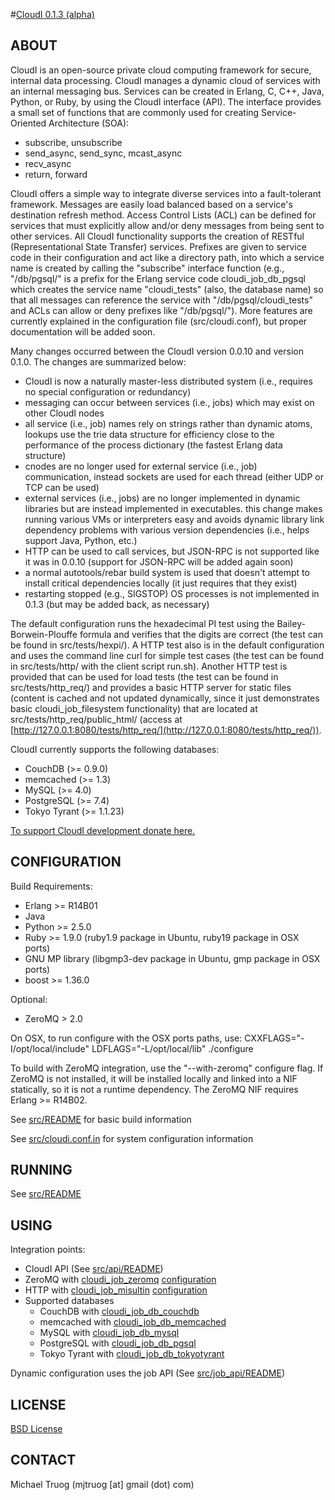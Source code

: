 #[CloudI 0.1.3 (alpha)](http://cloudi.org)

## ABOUT

CloudI is an open-source private cloud computing framework for secure,
internal data processing.  CloudI manages a dynamic cloud of services with
an internal messaging bus.  Services can be created in Erlang, C, C++, Java,
Python, or Ruby, by using the CloudI interface (API).  The interface provides
a small set of functions that are commonly used for creating 
Service-Oriented Architecture (SOA):

* subscribe, unsubscribe
* send_async, send_sync, mcast_async
* recv_async
* return, forward

CloudI offers a simple way to integrate diverse services into a
fault-tolerant framework.  Messages are easily load balanced based on a
service's destination refresh method.  Access Control Lists (ACL) can be
defined for services that must explicitly allow and/or deny messages from
being sent to other services.  All CloudI functionality supports the creation
of RESTful (Representational State Transfer) services.  Prefixes are given
to service code in their configuration and act like a directory path,
into which a service name is created by calling the "subscribe" interface
function (e.g., "/db/pgsql/" is a prefix for the Erlang service code
cloudi_job_db_pgsql which creates the service name "cloudi_tests"
(also, the database name) so that all messages can reference the service with
"/db/pgsql/cloudi_tests" and ACLs can allow or deny prefixes like "/db/pgsql/").
More features are currently explained in the configuration file
(src/cloudi.conf), but proper documentation will be added soon.

Many changes occurred between the CloudI version 0.0.10 and version 0.1.0.
The changes are summarized below:

* CloudI is now a naturally master-less distributed system
  (i.e., requires no special configuration or redundancy)
* messaging can occur between services (i.e., jobs) which
  may exist on other CloudI nodes
* all service (i.e., job) names rely on strings rather than dynamic atoms,
  lookups use the trie data structure for efficiency close to the performance
  of the process dictionary (the fastest Erlang data structure)
* cnodes are no longer used for external service (i.e., job) communication,
  instead sockets are used for each thread (either UDP or TCP can be used)
* external services (i.e., jobs) are no longer implemented in dynamic libraries
  but are instead implemented in executables.  this change makes running various
  VMs or interpreters easy and avoids dynamic library link dependency problems
  with various version dependencies (i.e., helps support Java, Python, etc.)
* HTTP can be used to call services, but JSON-RPC is not supported like it was
  in 0.0.10 (support for JSON-RPC will be added again soon)
* a normal autotools/rebar build system is used that doesn't attempt to
  install critical dependencies locally (it just requires that they exist)
* restarting stopped (e.g., SIGSTOP) OS processes is not implemented in 
  0.1.3 (but may be added back, as necessary)

The default configuration runs the hexadecimal PI test using the
Bailey-Borwein-Plouffe formula and verifies that the digits are correct
(the test can be found in src/tests/hexpi/).  A HTTP test also is in the
default configuration and uses the command line curl for simple test cases
(the test can be found in src/tests/http/ with the client script run.sh).
Another HTTP test is provided that can be used for load tests
(the test can be found in src/tests/http_req/) and provides a basic
HTTP server for static files (content is cached and not updated dynamically,
since it just demonstrates basic cloudi_job_filesystem functionality) that are
located at src/tests/http_req/public_html/ (access at
[http://127.0.0.1:8080/tests/http_req/](http://127.0.0.1:8080/tests/http_req/)).

CloudI currently supports the following databases:

* CouchDB (>= 0.9.0)
* memcached (>= 1.3)
* MySQL (>= 4.0)
* PostgreSQL (>= 7.4)
* Tokyo Tyrant (>= 1.1.23)

[To support CloudI development donate here.](http://pledgie.com/campaigns/9269)

## CONFIGURATION

Build Requirements:

* Erlang >= R14B01
* Java
* Python >= 2.5.0
* Ruby >= 1.9.0 (ruby1.9 package in Ubuntu, ruby19 package in OSX ports)
* GNU MP library (libgmp3-dev package in Ubuntu, gmp package in OSX ports)
* boost >= 1.36.0 

Optional:

* ZeroMQ > 2.0

On OSX, to run configure with the OSX ports paths, use:
CXXFLAGS="-I/opt/local/include" LDFLAGS="-L/opt/local/lib" ./configure

To build with ZeroMQ integration, use the "--with-zeromq" configure flag.
If ZeroMQ is not installed, it will be installed locally and linked into a
NIF statically, so it is not a runtime dependency.
The ZeroMQ NIF requires Erlang >= R14B02.

See [src/README](https://github.com/okeuday/CloudI/tree/master/src#readme) for basic build information

See [src/cloudi.conf.in](https://github.com/okeuday/CloudI/blob/master/src/cloudi.conf.in) for system configuration information

## RUNNING

See [src/README](https://github.com/okeuday/CloudI/tree/master/src#readme)

## USING

Integration points:

* CloudI API (See [src/api/README](https://github.com/okeuday/CloudI/tree/master/src/api#readme))
* ZeroMQ with [cloudi_job_zeromq](https://github.com/okeuday/CloudI/blob/master/src/lib/cloudi/src/cloudi_job_zeromq.erl) [configuration](https://github.com/okeuday/CloudI/blob/master/src/cloudi.conf.in)
* HTTP with [cloudi_job_misultin](https://github.com/okeuday/CloudI/blob/master/src/lib/cloudi/src/cloudi_job_misultin.erl) [configuration](https://github.com/okeuday/CloudI/blob/master/src/cloudi.conf.in)
* Supported databases
  * CouchDB with [cloudi_job_db_couchdb](https://github.com/okeuday/CloudI/blob/master/src/lib/cloudi/src/cloudi_job_db_couchdb.erl)
  * memcached with [cloudi_job_db_memcached](https://github.com/okeuday/CloudI/blob/master/src/lib/cloudi/src/cloudi_job_db_memcached.erl)
  * MySQL with [cloudi_job_db_mysql](https://github.com/okeuday/CloudI/blob/master/src/lib/cloudi/src/cloudi_job_db_mysql.erl)
  * PostgreSQL with [cloudi_job_db_pgsql](https://github.com/okeuday/CloudI/blob/master/src/lib/cloudi/src/cloudi_job_db_pgsql.erl)
  * Tokyo Tyrant with [cloudi_job_db_tokyotyrant](https://github.com/okeuday/CloudI/blob/master/src/lib/cloudi/src/cloudi_job_db_tokyotyrant.erl)

Dynamic configuration uses the job API (See [src/job_api/README](https://github.com/okeuday/CloudI/tree/master/src/job_api#readme))

## LICENSE

[BSD License](https://github.com/okeuday/CloudI/blob/master/src/LICENSE)

## CONTACT

Michael Truog (mjtruog [at] gmail (dot) com)

